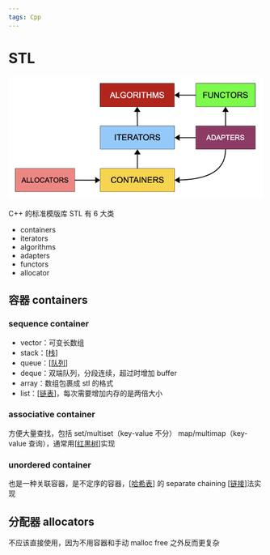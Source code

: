 ```yaml
---
tags: Cpp
---
```

# STL

![stl](../../attachments/stl.png)

C++ 的标准模版库 STL 有 6 大类

- containers
- iterators
- algorithms
- adapters
- functors
- allocator

## 容器 containers

### sequence container

- vector：可变长数组
- stack：[[栈]]
- queue：[[队列]]
- deque：双端队列，分段连续，超过时增加 buffer
- array：数组包裹成 stl 的格式
- list：[[链表]]，每次需要增加内存的是两倍大小

### associative container

方便大量查找，包括 set/multiset（key-value 不分） map/multimap（key-value 查询），通常用[[红黑树]]实现

### unordered container

也是一种关联容器，是不定序的容器，[[哈希表]] 的 separate chaining [[链接]]法实现

## 分配器 allocators

不应该直接使用，因为不用容器和手动 malloc free 之外反而更复杂

[//begin]: # "Autogenerated link references for markdown compatibility"
[栈]: ../algorithm/data_structure/栈.md "栈"
[队列]: ../algorithm/data_structure/队列.md "队列"
[链表]: ../algorithm/data_structure/链表.md "链表"
[红黑树]: ../algorithm/data_structure/红黑树.md "红黑树"
[哈希表]: ../algorithm/data_structure/哈希表.md "哈希表"
[链接]: ../csapp/链接.md "链接"
[//end]: # "Autogenerated link references"
